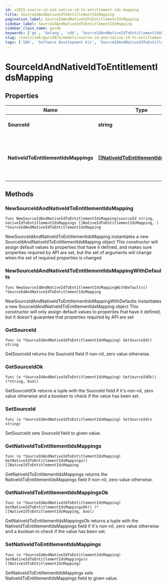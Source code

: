 ```yaml
---
id: v2025-source-id-and-native-id-to-entitlement-ids-mapping
title: SourceIdAndNativeIdToEntitlementIdsMapping
pagination_label: SourceIdAndNativeIdToEntitlementIdsMapping
sidebar_label: SourceIdAndNativeIdToEntitlementIdsMapping
sidebar_class_name: gosdk
keywords: ['go', 'Golang', 'sdk', 'SourceIdAndNativeIdToEntitlementIdsMapping', 'V2025SourceIdAndNativeIdToEntitlementIdsMapping'] 
slug: /tools/sdk/go/v2025/models/source-id-and-native-id-to-entitlement-ids-mapping
tags: ['SDK', 'Software Development Kit', 'SourceIdAndNativeIdToEntitlementIdsMapping', 'V2025SourceIdAndNativeIdToEntitlementIdsMapping']
---
```


# SourceIdAndNativeIdToEntitlementIdsMapping

## Properties

Name | Type | Description | Notes
------------ | ------------- | ------------- | -------------
**SourceId** | **string** | The ID of the source system. | 
**NativeIdToEntitlementIdsMappings** | [**[]NativeIdToEntitlementIdsMapping**](native-id-to-entitlement-ids-mapping) | The native ID and entitlement IDs mapping in the source system. | 

## Methods

### NewSourceIdAndNativeIdToEntitlementIdsMapping

`func NewSourceIdAndNativeIdToEntitlementIdsMapping(sourceId string, nativeIdToEntitlementIdsMappings []NativeIdToEntitlementIdsMapping, ) *SourceIdAndNativeIdToEntitlementIdsMapping`

NewSourceIdAndNativeIdToEntitlementIdsMapping instantiates a new SourceIdAndNativeIdToEntitlementIdsMapping object
This constructor will assign default values to properties that have it defined,
and makes sure properties required by API are set, but the set of arguments
will change when the set of required properties is changed

### NewSourceIdAndNativeIdToEntitlementIdsMappingWithDefaults

`func NewSourceIdAndNativeIdToEntitlementIdsMappingWithDefaults() *SourceIdAndNativeIdToEntitlementIdsMapping`

NewSourceIdAndNativeIdToEntitlementIdsMappingWithDefaults instantiates a new SourceIdAndNativeIdToEntitlementIdsMapping object
This constructor will only assign default values to properties that have it defined,
but it doesn't guarantee that properties required by API are set

### GetSourceId

`func (o *SourceIdAndNativeIdToEntitlementIdsMapping) GetSourceId() string`

GetSourceId returns the SourceId field if non-nil, zero value otherwise.

### GetSourceIdOk

`func (o *SourceIdAndNativeIdToEntitlementIdsMapping) GetSourceIdOk() (*string, bool)`

GetSourceIdOk returns a tuple with the SourceId field if it's non-nil, zero value otherwise
and a boolean to check if the value has been set.

### SetSourceId

`func (o *SourceIdAndNativeIdToEntitlementIdsMapping) SetSourceId(v string)`

SetSourceId sets SourceId field to given value.


### GetNativeIdToEntitlementIdsMappings

`func (o *SourceIdAndNativeIdToEntitlementIdsMapping) GetNativeIdToEntitlementIdsMappings() []NativeIdToEntitlementIdsMapping`

GetNativeIdToEntitlementIdsMappings returns the NativeIdToEntitlementIdsMappings field if non-nil, zero value otherwise.

### GetNativeIdToEntitlementIdsMappingsOk

`func (o *SourceIdAndNativeIdToEntitlementIdsMapping) GetNativeIdToEntitlementIdsMappingsOk() (*[]NativeIdToEntitlementIdsMapping, bool)`

GetNativeIdToEntitlementIdsMappingsOk returns a tuple with the NativeIdToEntitlementIdsMappings field if it's non-nil, zero value otherwise
and a boolean to check if the value has been set.

### SetNativeIdToEntitlementIdsMappings

`func (o *SourceIdAndNativeIdToEntitlementIdsMapping) SetNativeIdToEntitlementIdsMappings(v []NativeIdToEntitlementIdsMapping)`

SetNativeIdToEntitlementIdsMappings sets NativeIdToEntitlementIdsMappings field to given value.



